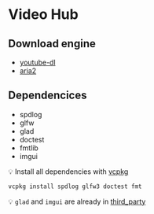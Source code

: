 # Video Hub

## Download engine

* [youtube-dl](https://github.com/ytdl-org/youtube-dl)
* [aria2](https://github.com/aria2/aria2)

## Dependencices

* spdlog
* glfw
* glad
* doctest
* fmtlib
* imgui

:bulb: Install all dependencies with [vcpkg](https://github.com/microsoft/vcpkg)

```cmd
vcpkg install spdlog glfw3 doctest fmt
```

:bulb: `glad` and `imgui` are already in [third_party](third_party/CMakeLists.txt)